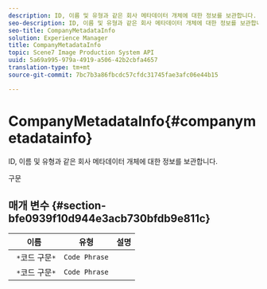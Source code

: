 ```yaml
---
description: ID, 이름 및 유형과 같은 회사 메타데이터 개체에 대한 정보를 보관합니다.
seo-description: ID, 이름 및 유형과 같은 회사 메타데이터 개체에 대한 정보를 보관합니다.
seo-title: CompanyMetadataInfo
solution: Experience Manager
title: CompanyMetadataInfo
topic: Scene7 Image Production System API
uuid: 5a69a995-979a-4919-a506-42b2cbfa4657
translation-type: tm+mt
source-git-commit: 7bc7b3a86fbcdc57cfdc31745fae3afc06e44b15

---
```



# CompanyMetadataInfo{#companymetadatainfo}

ID, 이름 및 유형과 같은 회사 메타데이터 개체에 대한 정보를 보관합니다.

구문

## 매개 변수 {#section-bfe0939f10d944e3acb730bfdb9e811c}

| 이름 | 유형 | 설명 |
|---|---|---|
| ` *`코드 구문`*` | `Code Phrase` |  |
| ` *`코드 구문`*` | `Code Phrase` |  |

